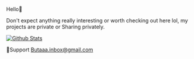 Hello👋

Don't expect anything really interesting or worth checking out here lol, my projects are private or Sharing privately.

[![Github Stats](https://github-readme-stats.vercel.app/api?username=k-m19&count_private=true&hide=issues&include_all_commits=true&show_icons=true&custom_title=GitHub%20Stats&bg_color=1a1c1f&title_color=ffffff&text_color=dcddde&icon_color=5865f2&hide_border=true&border_radius=10px)](https://github.com/anuraghazra/github-readme-stats)


📩Support
Butaaa.inbox@gmail.com

